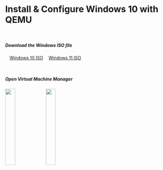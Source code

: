 # Install & Configure Windows 10 with QEMU

&nbsp;&nbsp;
##### Download the Windows ISO file
&emsp;[Windows 10 ISO](https://www.microsoft.com/software-download/windows10ISO)
&emsp;[Windows 11 ISO](https://www.microsoft.com/software-download/windows11)

&nbsp;&nbsp;
##### Open Virtual Machine Manager
<img src="https://github.com/sonus89/linux_scripts/assets/10185202/7b1ebed0-3dae-44ae-9dc7-841cc542c7d8" width="25%" height="25%" />
<img src="https://github.com/sonus89/linux_scripts/assets/10185202/4a8e8134-e1fe-4e3a-a9e5-0b926efcb6f3" width="25%" height="25%" />


